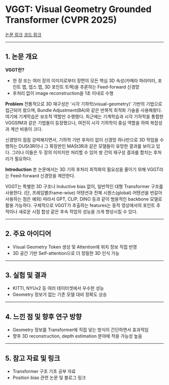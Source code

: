 # VGGT: Visual Geometry Grounded Transformer (CVPR 2025)

[논문 링크](https://arxiv.org/abs/2503.11651) 
[코드 링크](https://github.com/facebookresearch/vggt)

---

## 1. 논문 개요

**VGGT란?**
- 한 장 또는 여러 장의 이미지로부터 장면의 모든 핵심 3D 속성(카메라 파라미터, 포인트 맵, 뎁스 맵,
  3D 포인트 트랙)을 추론하는 Feed-forward 신경망
- 후처리 없이 image reconstruction을 1초 이내로 수행

**Problem**
전통적으로 3D 재구성은 ‘시각 기하학(visual-geometry)’ 기반의 기법으로 접근되어 왔으며, Bundle Adjustment(BA)와 같은 반복적 최적화 기술을 사용해왔다.
여기에 기계학습은 보조적 역할만 수행했다.
최근에는 기계학습과 시각 기하학을 통합한 VGGSfM과 같은 기법들이 등장했으나, 여전히 시각 기하학이 중심 역할을 하여 복잡성과 계산 비용이 크다.

신경망이 점점 강력해지면서, 기하학 기반 후처리 없이 신경망 하나만으로 3D 작업을 수행하는 DUSt3R이나 그 확장판인 MASt3R과 같은 모델들이 유망한 결과를 보이고 있다.
그러나 이들은 두 장의 이미지만 처리할 수 있어 쌍 간의 재구성 결과를 합치는 후처리가 필요하다.

**Introduction**
본 논문에서는 3D 기하 후처리 최적화의 필요성을 줄이기 위해 VGGT라는 Feed-forward 신경망을 제안한다.

VGGT는 특별한 3D 구조나 Inductive bias 없이, 일반적인 대형 Transformer 구조를 사용한다.
(단, 프레임별(frame-wise) 어텐션과 전체 시퀀스(global) 어텐션을 번갈아 사용하는 점은 예외)
따라서 GPT, CLIP, DINO 등과 같이 범용적인 backbone 모델로 활용 가능하다.
구체적으로 VGGT가 추출하는 features는 동적 영상에서의 포인트 추적이나 새로운 시점 합성 같은 후속 작업의 성능을 크게 향상시킬 수 있다.




---

## 2. 주요 아이디어

- Visual Geometry Token 생성 및 Attention에 위치 정보 직접 반영
- 3D 공간 기반 Self-attention으로 더 정밀한 3D 인식 가능

---

## 3. 실험 및 결과

- KITTI, NYUv2 등 여러 데이터셋에서 우수한 성능
- Geometry 정보가 없는 기존 모델 대비 정확도 상승

---

## 4. 느낀 점 및 향후 연구 방향

- Geometry 정보를 Transformer에 직접 넣는 방식이 간단하면서 효과적임
- 향후 3D reconstruction, depth estimation 분야에 적용 가능성 높음

---

## 5. 참고 자료 및 링크

- Transformer 구조 기초 공부 자료  
- Position bias 관련 논문 및 블로그 링크

